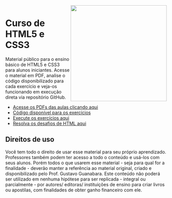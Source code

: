 <img src="imagens/mascote.png" align="right" width="300">

# Curso de HTML5 e CSS3

Material público para o ensino básico de HTML5 e CSS3 para alunos iniciantes. Acesse o material em PDF, analise o código disponibilizado para cada exercício e veja-os funcionando em execução direta via repositório GitHub.

* [Acesse os PDFs das aulas clicando aqui](https://github.com/wevertonaraujo/html-css/tree/master/aulas-pdf)
* [Código disponível para os exercícios](https://github.com/wevertonaraujo/html-css/tree/master/exercicios)
* [Execute os exercícios aqui](https://wevertonaraujo.github.io/html-css/exercicios/)
* [Resolva os desafios de HTML aqui](https://github.com/wevertonaraujo/html-css/tree/master/desafios)

## Direitos de uso

Você tem todo o direito de usar esse material para seu próprio aprendizado. Professores também podem ter acesso a todo o conteúdo e usá-los com seus alunos. Porém todos o que usarem esse material - seja para qual for a finalidade - deverão manter a referência ao material original, criado e disponibilizado pelo Prof. Gustavo Guanabara. Este conteúdo não poderá ser utilizado em nenhuma hipótese para ser replicada - integral ou parcialmente - por autores/ editoras/ instituições de ensino para criar livros ou apostilas, com finalidades de obter ganho financeiro com ele.